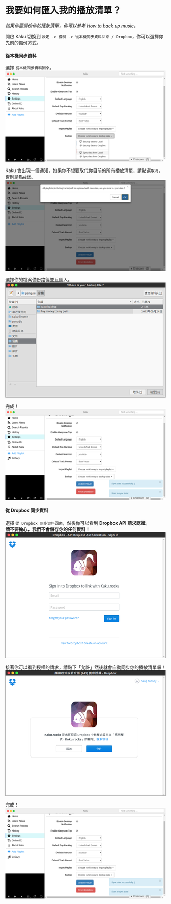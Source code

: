 # 我要如何匯入我的播放清單？

_如果你要備份你的播放清單，你可以參考 [How to back up music](./how-to-back-up-music.md)。_

開啟 Kaku 切換到 `設定 -> 備份 -> 從本機同步資料回來 / Dropbox`，你可以選擇你先前的備份方式。

#### 從本機同步資料
選擇 `從本機同步資料回來`。
![syncDataFromLocal](../screenshot/syncDataFromLocal.png)

Kaku 會出現一個通知，如果你不想要取代你目前的所有播放清單，請點選`取消`，否則請點`確認`。
![replaceNewData](../screenshot/replaceNewData.png)

選擇你的檔案備份路徑並且匯入。
![chooseLocalBackup](../screenshot/chooseLocalBackup.png)

完成！
![importSuccessful](../screenshot/importSuccessful.png)

#### 從 Dropbox 同步資料
選擇 `從 Dropbox 同步資料回來`，然後你可以看到 **Dropbox API 請求認證**。  
**請不要擔心，我們不會儲存你的任何資料！**
![dropboxApiRequestAuth](../screenshot/dropboxApiRequestAuth.png)

接著你可以看到授權的請求，請點下「允許」然後就會自動同步你的播放清單囉！
![dropboxAuth](../screenshot/dropboxAuth.png)

完成！
![importSuccessful](../screenshot/importSuccessful.png)
